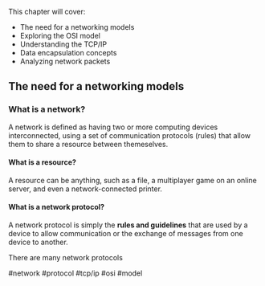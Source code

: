 

This chapter will cover:
- The need for a networking models
- Exploring the OSI model
- Understanding the TCP/IP 
- Data encapsulation concepts
- Analyzing network packets


## The need for a networking models



### What is a network?

A network is defined as having two or more computing devices interconnected, using a set of communication protocols (rules) that allow them to share a resource between themeselves.

#### What is a resource?

A resource can be anything, such as a file, a multiplayer game on an online server, and even a network-connected printer.

#### What is a network protocol?

A network protocol is simply the **rules and guidelines** that are used by a device to allow communication or the exchange of messages from one device to another.

There are many network protocols 




#network #protocol #tcp/ip #osi #model 